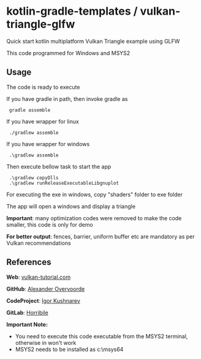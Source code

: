 # kotlin-gradle-templates / vulkan-triangle-glfw
Quick start kotlin multiplatform Vulkan Triangle example using GLFW

This code programmed for Windows and MSYS2

## Usage
The code is ready to execute 

If you have gradle in path, then invoke gradle as

     gradle assemble

If you have wrapper for linux

     ./gradlew assemble

If you have wrapper for windows

     .\gradlew assemble

Then execute bellow task to start the app

     .\gradlew copyDlls
     .\gradlew runReleaseExecutableLibgnuplot

For executing the exe in windows, copy "shaders" folder to exe folder

The app will open a windows and display a triangle

**Important**: many optimization codes were removed to make the code smaller, this code is only for demo

**For better output**: fences, barrier, uniform buffer etc are mandatory as per Vulkan recommendations 

## References

**Web**: [vulkan-tutorial.com](https://vulkan-tutorial.com/Drawing_a_triangle/Setup/Base_code)

**GitHub**: [Alexander Overvoorde](https://gist.github.com/Overv/7ac07356037592a121225172d7d78f2d)

**CodeProject**: [Igor Kushnarev](https://www.codeproject.com/Articles/1288159/Vulkan-API-with-Kotlin-Native-Project-Setup)

**GitLab**: [Horribile](https://gitlab.com/Horribile/kvarc)

**Important Note:**
  * You need to execute this code executable from the MSYS2 terminal, otherwise in won't work
  * MSYS2 needs to be installed as c:\msys64
